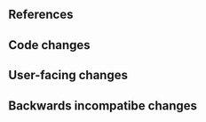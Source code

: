 <!--
Hi! Thanks for contributing to JupyterLab.
Please look through the checklist below before submitting your pull request.
-->

## References
<!-- Note here issue numbers this pull request addresses. -->


<!-- Note here any other pull requests that address this issue and how this pull request is different. -->


## Code changes
<!-- Describe here the code changes and how they address the issue. -->


## User-facing changes
<!-- Describe here any visual or user interaction changes and how they address the issue. -->


<!-- For user interface changes, include before/after screenshots here. -->


## Backwards incompatibe changes
<!-- Describe here any backwards-incompatible changes to JupyterLab public APIs. -->
